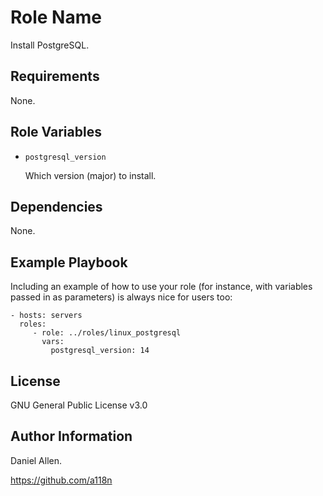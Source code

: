 Role Name
=========

Install PostgreSQL.

Requirements
------------

None.

Role Variables
--------------

- ```postgresql_version```

  Which version (major) to install.

Dependencies
------------

None.

Example Playbook
----------------

Including an example of how to use your role (for instance, with variables passed in as parameters) is always nice for users too:

    - hosts: servers
      roles:
         - role: ../roles/linux_postgresql
           vars:
             postgresql_version: 14

License
-------

GNU General Public License v3.0

Author Information
------------------

Daniel Allen.

https://github.com/a118n
